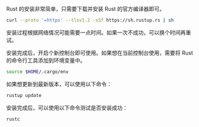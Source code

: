 Rust 的安装非常简单，只需要下载并安装 Rust 的官方编译器即可。

```sh
curl --proto '=https' --tlsv1.2 -sSf https://sh.rustup.rs | sh
```
安装过程根据网络情况可能需要一点时间。如果一次不成功，可以换个时间再重试。

安装完成后，开启个新控制台即可使用。如果想在当前控制台使用，需要将 Rust 的命令行工具添加到环境变量中。
```sh
source $HOME/.cargo/env
```

如果想更新到最新版本，可以使用以下命令：

```sh
rustup update
```

安装完成后，可以使用以下命令测试是否安装成功：

```sh
rustc
```